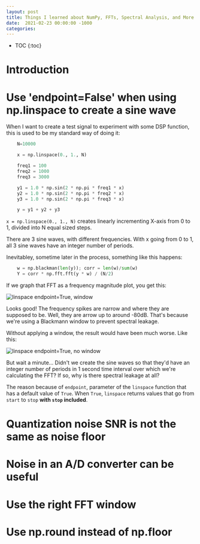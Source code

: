 ```yaml
---
layout: post
title: Things I learned about NumPy, FFTs, Spectral Analysis, and More
date:  2021-02-23 00:00:00 -1000
categories:
---
```


* TOC
{:toc}

# Introduction

# Use 'endpoint=False' when using np.linspace to create a sine wave

When I want to create a test signal to experiment with some DSP function, this is used to
be my standard way of doing it:


```python
    N=10000

    x = np.linspace(0., 1., N)

    freq1 = 100
    freq2 = 1000
    freq3 = 3000

    y1 = 1.0 * np.sin(2 * np.pi * freq1 * x)
    y2 = 1.0 * np.sin(2 * np.pi * freq2 * x)
    y3 = 1.0 * np.sin(2 * np.pi * freq3 * x)

    y = y1 + y2 + y3
```

`x = np.linspace(0., 1., N)` creates linearly incrementing X-axis from 0 to 1, divided into
N equal sized steps.

There are 3 sine waves, with different frequencies. With x going from 0 to 1, all 3 sine waves
have an integer number of periods.

Inevitabley, sometime later in the process, something like this happens:

```python
    w = np.blackman(len(y)); corr = len(w)/sum(w)
    Y = corr * np.fft.fft(y * w) / (N/2)
```

If we graph that FFT as a frequency magnitude plot, you get this:

![linspace endpoint=True, window](./assets/things_i_learned/linspace_endpoint_window.svg)

Looks good! The frequency spikes are narrow and where they are supposed to be. Well, they
are arrow up to around -80dB. That's because we're using a Blackmann window to prevent
spectral leakage.

Without applying a window, the result would have been much worse. Like this:

![linspace endpoint=True, no window](./assets/things_i_learned/linspace_endpoint_no_window.svg)

But wait a minute... Didn't we create the sine waves so that they'd have an integer number
of periods in 1 second time interval over which we're calculating the FFT? If so, why
is there spectral leakage at all?

The reason because of `endpoint`, parameter of the `linspace` function that has a default
value of `True`. When `True`, `linspace` returns values that go from `start` to `stop` 
**with `stop` included**.

# Quantization noise SNR is not the same as noise floor

# Noise in an A/D converter can be useful

# Use the right FFT window

# Use np.round instead of np.floor



